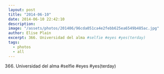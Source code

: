 ```yaml
---
layout: post
title: "2014-06-10"
date: 2014-06-10 22:42:10
description: 
image: "/assets/photos/201406/96cda051ca4e2febb625ea6549b485ac.jpg"
author: Elise Plain
excerpt: 366. Universidad del alma #selfie #eyes #yes(terday)
tags: 
  - photos
  - all
---
```


366. Universidad del alma #selfie #eyes #yes(terday)
<p></p>
